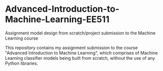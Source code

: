 # Advanced-Introduction-to-Machine-Learning-EE511
Assignment model design from scratch/project submission to the Machine Learning course


This repository contains my assignment submission to the course "Advanced Introduction to Machine Learning", which comprises of Machine Learning classifier models being built from scratch, without the use of any Python libraries. 
